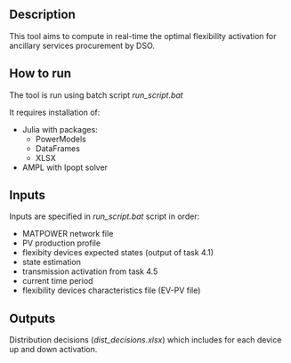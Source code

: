 ## Description
This tool aims to compute in real-time the optimal flexibility activation for ancillary services procurement by DSO.

## How to run
The tool is run using batch script *run_script.bat*

It requires installation of:
* Julia with packages:
	* PowerModels
	* DataFrames
	* XLSX
* AMPL with Ipopt solver

## Inputs
Inputs are specified in *run_script.bat* script in order:
* MATPOWER network file
* PV production profile
* flexibity devices expected states (output of task 4.1)
* state estimation
* transmission activation from task 4.5
* current time period
* flexibility devices characteristics file (EV-PV file)

## Outputs
Distribution decisions (_dist_decisions.xlsx_) which includes for each device up and down activation. 
